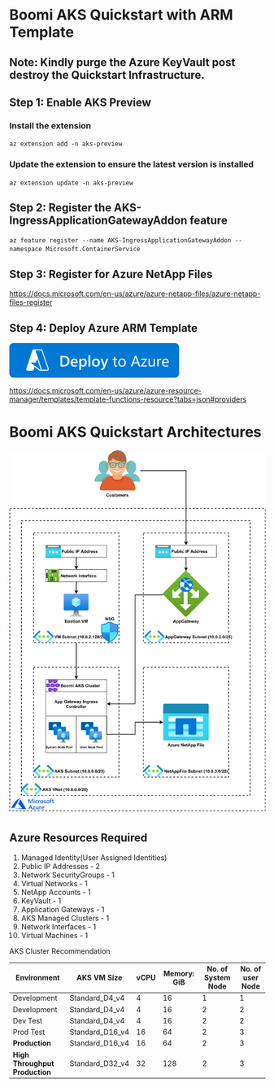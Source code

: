 # Boomi AKS Quickstart with ARM Template

## Note: Kindly purge the Azure KeyVault post destroy the Quickstart Infrastructure.

## Step 1: Enable AKS Preview

### Install the extension
`az extension add -n aks-preview`

### Update the extension to ensure the latest version is installed
`az extension update -n aks-preview`

## Step 2: Register the AKS-IngressApplicationGatewayAddon feature

`az feature register --name AKS-IngressApplicationGatewayAddon --namespace Microsoft.ContainerService`

## Step 3: Register for Azure NetApp Files

https://docs.microsoft.com/en-us/azure/azure-netapp-files/azure-netapp-files-register

## Step 4: Deploy Azure ARM Template

[![Deploy To Azure](https://raw.githubusercontent.com/Azure/azure-quickstart-templates/master/1-CONTRIBUTION-GUIDE/images/deploytoazure.svg?sanitize=true)](https://portal.azure.com/#create/Microsoft.Template/uri/https%3A%2F%2Fraw.githubusercontent.com%2Fvilvamani%2Fquickstart-aks-boomi-molecule%2Fmain%2Ftemplate%2Fazuredeploy.json)

https://docs.microsoft.com/en-us/azure/azure-resource-manager/templates/template-functions-resource?tabs=json#providers

# Boomi AKS Quickstart Architectures

![Boomi AKS Architecture](https://github.com/Ganesh-Yeole/quickstart-aks-boomi-molecule/blob/main/images/boomi-aks-architecture.jpg)

## Azure Resources Required
1. Managed Identity(User Assigned Identities)
2. Public IP Addresses - 2
3. Network SecurityGroups - 1
4. Virtual Networks - 1
5. NetApp Accounts - 1
6. KeyVault - 1
7. Application Gateways - 1
8. AKS Managed Clusters - 1
9. Network Interfaces - 1
10. Virtual Machines - 1

AKS Cluster Recommendation

| Environment   | AKS VM Size      | vCPU | Memory: GiB   | No. of System Node   | No. of user Node   |
| ------------- | ---------------- | ---- | ------------- | -------------------- | ------------------ |
| Development   | Standard_D4_v4   | 4    | 16            | 1                    | 1                  |
| Development   | Standard_D4_v4   | 4    | 16            | 2                    | 2                  |
| Dev Test      | Standard_D4_v4   | 4    | 16            | 2                    | 2                  |
| Prod Test     | Standard_D16_v4  | 16   | 64            | 2                    | 3                  |
| **Production**    | Standard_D16_v4  | 16   | 64            | 2                    | 3                  |
| **High Throughput Production**    | Standard_D32_v4  | 32   | 128           | 2                    | 3                  |
